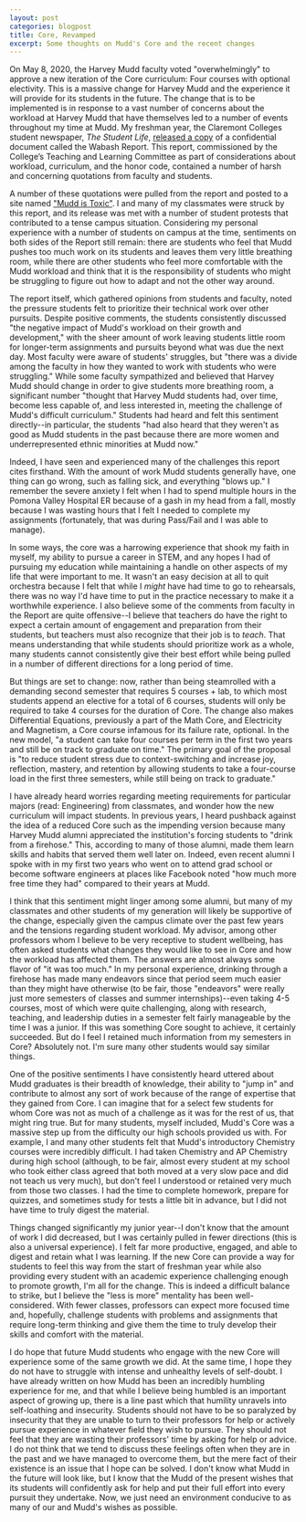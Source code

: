 ```yaml
---
layout: post
categories: blogpost
title: Core, Revamped
excerpt: Some thoughts on Mudd's Core and the recent changes
---
```


On May 8, 2020, the Harvey Mudd faculty voted "overwhelmingly" to approve a new iteration of the Core curriculum: Four courses with optional electivity. This is a massive change for Harvey Mudd and the experience it will provide for its students in the future. The change that is to be implemented is in response to a vast number of concerns about the workload at Harvey Mudd that have themselves led to a number of events throughout my time at Mudd. My freshman year, the Claremont Colleges student newspaper, _The Student Life_, [released a copy](https://tsl.news/news6611/) of a confidential document called the Wabash Report. This report, commissioned by the College’s Teaching and Learning Committee as part of considerations about workload, curriculum, and the honor code, contained a number of harsh and concerning quotations from faculty and students.

A number of these quotations were pulled from the report and posted to a site named ["Mudd is Toxic"](https://sites.google.com/view/muddistoxic/home). I and many of my classmates were struck by this report, and its release was met with a number of student protests that contributed to a tense campus situation. Considering my personal experience with a number of students on campus at the time, sentiments on both sides of the Report still remain: there are students who feel that Mudd pushes too much work on its students and leaves them very little breathing room, while there are other students who feel more comfortable with the Mudd workload and think that it is the responsibility of students who might be struggling to figure out how to adapt and not the other way around.

The report itself, which gathered opinions from students and faculty, noted the pressure students felt to prioritize their technical work over other pursuits. Despite positive comments, the students consistently discussed "the negative impact of Mudd's workload on their growth and development," with the sheer amount of work leaving students little room for longer-term assignments and pursuits beyond what was due the next day. Most faculty were aware of students' struggles, but "there was a divide among the faculty in how they wanted to work with students who were struggling." While some faculty sympathized and believed that Harvey Mudd should change in order to give students more breathing room, a significant number "thought that Harvey Mudd students had, over time, become less capable of, and less interested in, meeting the challenge of Mudd's difficult curriculum." Students had heard and felt this sentiment directly--in particular, the students "had also heard that they weren't as good as Mudd students in the past because there are more women and underrepresented ethnic minorities at Mudd now."

Indeed, I have seen and experienced many of the challenges this report cites firsthand. With the amount of work Mudd students generally have, one thing can go wrong, such as falling sick, and everything "blows up." I remember the severe anxiety I felt when I had to spend multiple hours in the Pomona Valley Hospital ER because of a gash in my head from a fall, mostly because I was wasting hours that I felt I needed to complete my assignments (fortunately, that was during Pass/Fail and I was able to manage).

In some ways, the core was a harrowing experience that shook my faith in myself, my ability to pursue a career in STEM, and any hopes I had of pursuing my education while maintaining a handle on other aspects of my life that were important to me. It wasn't an easy decision at all to quit orchestra because I felt that while I _might_ have had time to go to rehearsals, there was no way I'd have time to put in the practice necessary to make it a worthwhile experience. I also believe some of the comments from faculty in the Report are quite offensive--I believe that teachers do have the right to expect a certain amount of engagement and preparation from their students, but teachers must also recognize that their job is to _teach_. That means understanding that while students should prioritize work as a whole, many students cannot consistently give their best effort while being pulled in a number of different directions for a long period of time.

But things are set to change: now, rather than being steamrolled with a demanding second semester that requires 5 courses + lab, to which most students append an elective for a total of 6 courses, students will only be required to take 4 courses for the duration of Core. The change also makes Differential Equations, previously a part of the Math Core, and Electricity and Magnetism, a Core course infamous for its failure rate, optional. In the new model, "a student can take four courses per term in the first two years and still be on track to graduate on time." The primary goal of the proposal is "to reduce student stress due to context-switching and increase joy, reflection, mastery, and retention by allowing students to take a four-course load in the first three semesters, while still being on track to graduate."

I have already heard worries regarding meeting requirements for particular majors (read: Engineering) from classmates, and wonder how the new curriculum will impact students. In previous years, I heard pushback against the idea of a reduced Core such as the impending version because many Harvey Mudd alumni appreciated the institution's forcing students to "drink from a firehose." This, according to many of those alumni, made them learn skills and habits that served them well later on. Indeed, even recent alumni I spoke with in my first two years who went on to attend grad school or become software engineers at places like Facebook noted "how much more free time they had" compared to their years at Mudd.

I think that this sentiment might linger among some alumni, but many of my classmates and other students of my generation will likely be supportive of the change, especially given the campus climate over the past few years and the tensions regarding student workload. My advisor, among other professors whom I believe to be very receptive to student wellbeing, has often asked students what changes they would like to see in Core and how the workload has affected them. The answers are almost always some flavor of "it was too much." In my personal experience, drinking through a firehose has made many endeavors since that period seem much easier than they might have otherwise (to be fair, those "endeavors" were really just more semesters of classes and summer internships)--even taking 4-5 courses, most of which were quite challenging, along with research, teaching, and leadership duties in a semester felt fairly manageable by the time I was a junior. If this was something Core sought to achieve, it certainly succeeded. But do I feel I retained much information from my semesters in Core? Absolutely not. I'm sure many other students would say similar things.

One of the positive sentiments I have consistently heard uttered about Mudd graduates is their breadth of knowledge, their ability to "jump in" and contribute to almost any sort of work because of the range of expertise that they gained from Core. I can imagine that for a select few students for whom Core was not as much of a challenge as it was for the rest of us, that might ring true. But for many students, myself included, Mudd's Core was a massive step up from the difficulty our high schools provided us with. For example, I and many other students felt that Mudd's introductory Chemistry courses were incredibly difficult. I had taken Chemistry and AP Chemistry during high school (although, to be fair, almost every student at my school who took either class agreed that both moved at a very slow pace and did not teach us very much), but don't feel I understood or retained very much from those two classes. I had the time to complete homework, prepare for quizzes, and sometimes study for tests a little bit in advance, but I did not have time to truly digest the material.

Things changed significantly my junior year--I don't know that the amount of work I did decreased, but I was certainly pulled in fewer directions (this is also a universal experience). I felt far more productive, engaged, and able to digest and retain what I was learning. If the new Core can provide a way for students to feel this way from the start of freshman year while also providing every student with an academic experience challenging enough to promote growth, I'm all for the change. This is indeed a difficult balance to strike, but I believe the "less is more" mentality has been well-considered. With fewer classes, professors can expect more focused time and, hopefully, challenge students with problems and assignments that require long-term thinking and give them the time to truly develop their skills and comfort with the material.

I do hope that future Mudd students who engage with the new Core will experience some of the same growth we did. At the same time, I hope they do not have to struggle with intense and unhealthy levels of self-doubt. I have already written on how Mudd has been an incredibly humbling experience for me, and that while I believe being humbled is an important aspect of growing up, there is a line past which that humility unravels into self-loathing and insecurity. Students should not have to be so paralyzed by insecurity that they are unable to turn to their professors for help or actively pursue experience in whatever field they wish to pursue. They should not feel that they are wasting their professors' time by asking for help or advice. I do not think that we tend to discuss these feelings often when they are in the past and we have managed to overcome them, but the mere fact of their existence is an issue that I hope can be solved. I don't know what Mudd in the future will look like, but I know that the Mudd of the present wishes that its students will confidently ask for help and put their full effort into every pursuit they undertake. Now, we just need an environment conducive to as many of our and Mudd's wishes as possible. 
